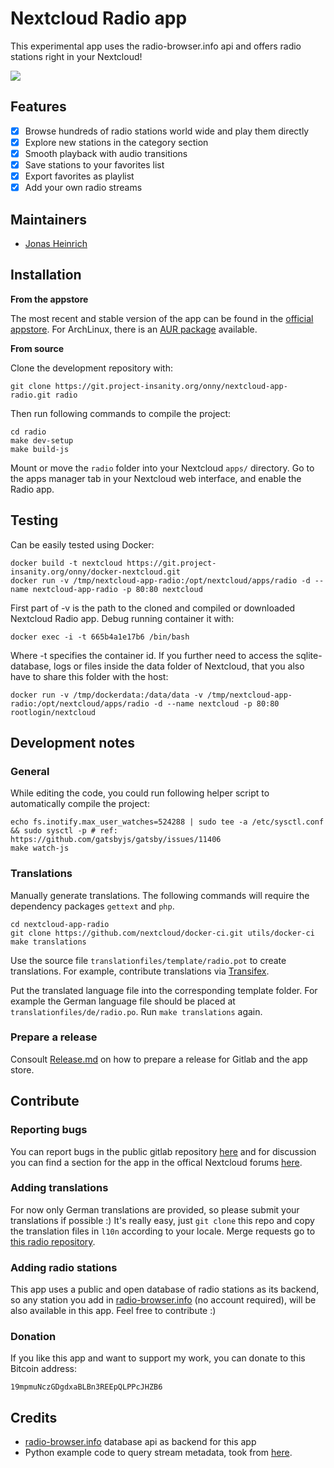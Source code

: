 # Nextcloud Radio app
This experimental app uses the radio-browser.info api and offers radio stations right in your Nextcloud!

[![](https://git.project-insanity.org/onny/nextcloud-app-radio/raw/master/screenshot.png)](https://git.project-insanity.org/onny/nextcloud-app-radio/raw/master/screenshot.png)

## Features

- [x] Browse hundreds of radio stations world wide and play them directly
- [x] Explore new stations in the category section
- [x] Smooth playback with audio transitions
- [x] Save stations to your favorites list
- [x] Export favorites as playlist
- [x] Add your own radio streams

## Maintainers
* [Jonas Heinrich](https://github.com/onny)

## Installation

**From the appstore**

The most recent and stable version of the app can be found in the [official appstore](https://apps.nextcloud.com/apps/radio). For ArchLinux, there is an [AUR package](https://aur.archlinux.org/packages/nextcloud-app-radio-git/) available.

**From source**

Clone the development repository with:
```
git clone https://git.project-insanity.org/onny/nextcloud-app-radio.git radio
```
Then run following commands to compile the project:
```
cd radio
make dev-setup
make build-js
```
Mount or move the ``radio`` folder into your Nextcloud ``apps/`` directory. Go to the apps manager tab in your Nextcloud web interface, and enable the Radio app.

## Testing

Can be easily tested using Docker:
```
docker build -t nextcloud https://git.project-insanity.org/onny/docker-nextcloud.git
docker run -v /tmp/nextcloud-app-radio:/opt/nextcloud/apps/radio -d --name nextcloud-app-radio -p 80:80 nextcloud
```
First part of -v is the path to the cloned and compiled or downloaded Nextcloud Radio app. Debug running container it with:
```
docker exec -i -t 665b4a1e17b6 /bin/bash
```
Where -t specifies the container id. If you further need to access the sqlite-database, logs or files inside the data folder of Nextcloud, that you also have to share this folder with the host:
```
docker run -v /tmp/dockerdata:/data/data -v /tmp/nextcloud-app-radio:/opt/nextcloud/apps/radio -d --name nextcloud -p 80:80 rootlogin/nextcloud
```

## Development notes
### General
While editing the code, you could run following helper script to automatically
compile the project:
```
echo fs.inotify.max_user_watches=524288 | sudo tee -a /etc/sysctl.conf && sudo sysctl -p # ref: https://github.com/gatsbyjs/gatsby/issues/11406
make watch-js
```

### Translations
Manually generate translations. The following commands will require the
dependency packages ``gettext`` and ``php``.
```
cd nextcloud-app-radio
git clone https://github.com/nextcloud/docker-ci.git utils/docker-ci
make translations
```
Use the source file ``translationfiles/template/radio.pot`` to create
translations. For example, contribute translations via
[Transifex](https://www.transifex.com/project-insanityorg/radio-2/dashboard/).

Put the translated language file into the corresponding template folder. For
example the German language file should be placed at
``translationfiles/de/radio.po``. Run ``make translations`` again.

### Prepare a release
Consoult [Release.md](Release.md) on how to prepare a release for Gitlab and the app store.

## Contribute

### Reporting bugs

You can report bugs in the public gitlab repository [here](https://git.project-insanity.org/onny/nextcloud-app-radio/issues) and for discussion you can find a section for the app in the offical Nextcloud forums [here](https://help.nextcloud.com/c/apps/radio).

### Adding translations
For now only German translations are provided, so please submit your translations if possible :) It's really easy, just `git clone` this repo and copy the translation files in `l10n` according to your locale. Merge requests go to [this radio repository](https://git.project-insanity.org/onny/nextcloud-app-radio).

### Adding radio stations
This app uses a public and open database of radio stations as its backend, so any station you add in [radio-browser.info](http://www.radio-browser.info/) (no account required), will be also available in this app. Feel free to contribute :)

### Donation
If you like this app and want to support my work, you can donate to this Bitcoin address:
```
19mpmuNczGDgdxaBLBn3REEpQLPPcJHZB6
```

## Credits
* [radio-browser.info](http://www.radio-browser.info/) database api as backend for this app
* Python example code to query stream metadata, took from [here](https://anton.logvinenko.name/en/blog/how-to-get-title-from-audio-stream-with-python.html).
